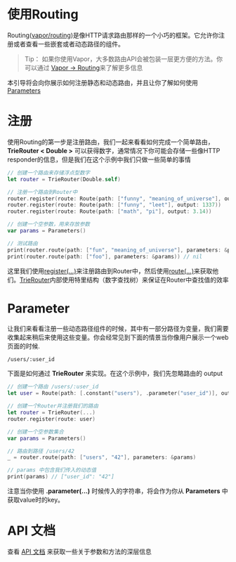 # 使用Routing

Routing([vapor/routing](https://github.com/vapor/routing))是像HTTP请求路由那样的一个小巧的框架。它允许你注册或者查看一些嵌套或者动态路径的组件。

> Tip：
> 如果你使用Vapor，大多数路由API会被包装一层更方便的方法。你可以通过 [Vapor -> Routing](../)来了解更多信息

本引导将会向你展示如何注册静态和动态路由，并且让你了解如何使用[Parameters](https://api.vapor.codes/routing/latest/Routing/Protocols/Parameter.html)

# 注册

使用Routing的第一步是注册路由，我们一起来看看如何完成一个简单路由，**TrieRouter < Double >** 可以获得数字，通常情况下你可能会存储一些像HTTP responder的信息，但是我们在这个示例中我们只做一些简单的事情

~~~swift
// 创建一个路由来存储浮点型数字
let router = TrieRouter(Double.self)

// 注册一个路由到Router中
router.register(route: Route(path: ["funny", "meaning_of_universe"], output: 42))
router.register(route: Route(path: ["funny", "leet"], output: 1337))
router.register(route: Route(path: ["math", "pi"], output: 3.14))

// 创建一个空参数，用来存放参数
var params = Parameters()

// 测试路由
print(router.route(path: ["fun", "meaning_of_universe"], parameters: &params)) // 42
print(router.route(path: ["foo"], parameters: &params)) // nil
~~~

这里我们使用[register(...)](https://api.vapor.codes/routing/latest/Routing/Classes/TrieRouter.html#/s:7Routing10TrieRouterC8registeryAA5RouteCyxG5route_tF)来注册路由到Router中，然后使用[route(...)](https://api.vapor.codes/routing/latest/Routing/Classes/TrieRouter.html#/s:7Routing10TrieRouterC5routexSgSayqd__G4path_AA10ParametersVz10parameterstAA17RoutableComponentRd__lF)来获取他们。[TrieRouter]()内部使用特里结构（数字查找树）来保证在Router中查找值的效率

# Parameter

让我们来看看注册一些动态路径组件的时候，其中有一部分路径为变量，我们需要收集起来稍后来使用这些变量。你会经常见到下面的情景当你像用户展示一个web页面的时候.

~~~
/users/:user_id
~~~

下面是如何通过 **TrieRouter** 来实现。在这个示例中，我们先忽略路由的 output

~~~swift
// 创建一个路由 /users/:user_id
let user = Route(path: [.constant("users"), .parameter("user_id")], output: ...)

// 创建一个Router并注册我们的路由
let router = TrieRouter(...)
router.register(route: user)

// 创建一个空参数集合
var params = Parameters()

// 路由到路径 /users/42
_ = router.route(path: ["users", "42"], parameters: &params)

// params 中包含我们传入的动态值
print(params) // ["user_id": "42"]
~~~

注意当你使用 **.parameter(...)** 时候传入的字符串，将会作为你从 **Parameters** 中获取value时的key。

# API 文档

查看 [API 文档](https://api.vapor.codes/routing/latest/Routing/index.html) 来获取一些关于参数和方法的深层信息